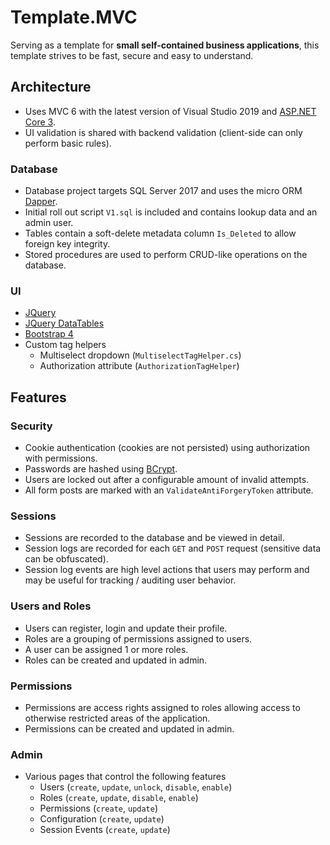 



# Template.MVC
Serving as a template for **small self-contained business applications**, this template strives to be fast, secure and easy to understand.

## Architecture

 - Uses MVC 6 with the latest version of Visual Studio 2019 and [ASP.NET Core 3](https://asp.net). 
 - UI validation is shared with backend validation (client-side can only perform basic rules).

### Database
- Database project targets SQL Server 2017 and uses the micro ORM [Dapper](https://github.com/StackExchange/Dapper). 
- Initial roll out script `V1.sql` is included and contains lookup data and an admin user. 
- Tables contain a soft-delete metadata column `Is_Deleted` to allow foreign key integrity. 
- Stored procedures are used to perform CRUD-like operations on the database.

### UI
- [JQuery](https://jquery.com/)
- [JQuery DataTables](https://datatables.net/)
- [Bootstrap 4](https://getbootstrap.com/)
- Custom tag helpers
	- Multiselect dropdown (`MultiselectTagHelper.cs`)
	- Authorization attribute (`AuthorizationTagHelper`)

## Features
### Security
- Cookie authentication (cookies are not persisted) using authorization with permissions.
- Passwords are hashed using [BCrypt]([https://github.com/BcryptNet/bcrypt.net](https://github.com/BcryptNet/bcrypt.net)).
- Users are locked out after a configurable amount of invalid attempts.
- All form posts are marked with an `ValidateAntiForgeryToken` attribute.

### Sessions
- Sessions are recorded to the database and be viewed in detail.
- Session logs are recorded for each `GET` and `POST` request (sensitive data can be obfuscated).
- Session log events are high level actions that users may perform and may be useful for tracking / auditing user behavior.

### Users and Roles
- Users can register, login and update their profile.
- Roles are a grouping of permissions assigned to users. 
- A user can be assigned 1 or more roles.
- Roles can be created and updated in admin.

### Permissions
- Permissions are access rights assigned to roles allowing access to otherwise restricted areas of the application.
- Permissions can be created and updated in admin.

### Admin
- Various pages that control the following features
	- Users (`create`, `update`, `unlock`, `disable`, `enable`)
	- Roles (`create`, `update`, `disable`, `enable`)
	- Permissions (`create`, `update`)
	- Configuration (`create`, `update`)
	- Session Events (`create`, `update`)
